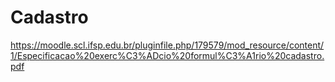 # Cadastro

https://moodle.scl.ifsp.edu.br/pluginfile.php/179579/mod_resource/content/1/Especificacao%20exerc%C3%ADcio%20formul%C3%A1rio%20cadastro.pdf

